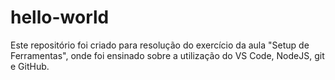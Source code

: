 # hello-world
Este repositório foi criado para resolução do exercício da aula "Setup de Ferramentas", onde foi ensinado sobre a utilização do VS Code, NodeJS, git e GitHub.
